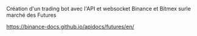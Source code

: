 Création d'un trading bot avec l'API et websocket Binance et Bitmex surle marché des Futures

https://binance-docs.github.io/apidocs/futures/en/ 